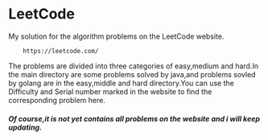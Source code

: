 # LeetCode 

My solution for the algorithm problems on the LeetCode website.

    	https://leetcode.com/
The problems are divided into three categories of easy,medium and hard.In the main directory are some problems solved by java,and problems sovled by golang are in the easy,middle and hard directory.You can use the Difficulty and Serial number marked in the website to find the corresponding problem here.

##### Of course,it is not yet contains all problems on the website and i will keep updating.

